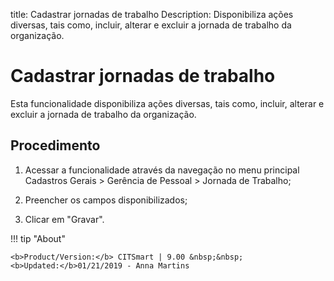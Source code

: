 title: Cadastrar jornadas de trabalho
Description: Disponibiliza ações diversas, tais como, incluir, alterar e excluir a jornada de trabalho da organização.
# Cadastrar jornadas de trabalho

Esta funcionalidade disponibiliza ações diversas, tais como, incluir, alterar e
excluir a jornada de trabalho da organização.

Procedimento
----------------

1.  Acessar a funcionalidade através da navegação no menu principal Cadastros
    Gerais \> Gerência de Pessoal \> Jornada de Trabalho;

2.  Preencher os campos disponibilizados;

3.  Clicar em "Gravar".

!!! tip "About"

    <b>Product/Version:</b> CITSmart | 9.00 &nbsp;&nbsp;
    <b>Updated:</b>01/21/2019 - Anna Martins

